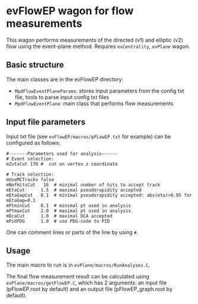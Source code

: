 # <b>evFlowEP wagon for flow measurements </b>

This wagon performs measurements of the directed (v1) and elliptic (v2) flow using the event-plane method.
Requires `evCentrality`, `evPlane` wagon.

## Basic structure
The main classes are in the evFlowEP directory:

* `MpdFlowEventPlaneParams`: stores input parameters from the config txt file, tools to parse input config txt files
* `MpdFlowEventPlane`: main class that performs flow measurements

## Input file parameters
Input txt file (see `evFlowEP/macros/pFLowEP.txt` for example) can be configured as follows:
```
#-------Parameters used for analysis------
# Event selection:
mZvtxCut 170 #  cut on vertex z coordinate

# Track selection:
mUseMCTracks false
mNofHitsCut   16  # minimal number of hits to accept track
mEtaCut      1.5  # maximal pseudorapidity accepted
mEtaGapCut   0.1  # minimal pseudorapidity accepted: abs(eta)>0.05 for mEtaGap=0.1
mPtminCut    0.1  # minimal pt used in analysis
mPtmaxCut    2.0  # maximal pt used in analysis
mDcaCut      1.0  # maximal DCA accepted
mPidPDG      1.0  # use PDG-code to PID
``` 

One can comment lines or parts of the line by using `#`.

## Usage

The main macro to run is in `evPlane/macros/RunAnalyses.C`.

The final flow measurement result can be calculated using `evPlane/macros/getFlowEP.C`, which has 2 arguments: an input file (pFlowEP.root by default) and an output file (pFlowEP_graph.root by default).